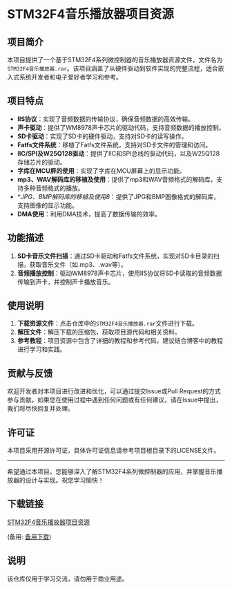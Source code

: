 # STM32F4音乐播放器项目资源

## 项目简介

本项目提供了一个基于STM32F4系列微控制器的音乐播放器资源文件，文件名为`STM32F4音乐播放器.rar`。该项目涵盖了从硬件驱动到软件实现的完整流程，适合嵌入式系统开发者和电子爱好者学习和参考。

## 项目特点

- **IIS协议**：实现了音频数据的传输协议，确保音频数据的高效传输。
- **声卡驱动**：提供了WM8978声卡芯片的驱动代码，支持音频数据的播放控制。
- **SD卡驱动**：实现了SD卡的硬件驱动，支持对SD卡的读写操作。
- **Fatfs文件系统**：移植了Fatfs文件系统，支持对SD卡文件的管理和访问。
- **IIC/SPI及W25Q128驱动**：提供了IIC和SPI总线的驱动代码，以及W25Q128存储芯片的驱动。
- **字库在MCU屏的使用**：实现了字库在MCU屏幕上的显示功能。
- **mp3、WAV解码库的移植及使用**：提供了mp3和WAV音频格式的解码库，支持多种音频格式的播放。
- **JPG、BMP解码库的移植及使用8*：提供了JPG和BMP图像格式的解码库，支持图像的显示功能。
- **DMA使用**：利用DMA技术，提高了数据传输的效率。

## 功能描述

1. **SD卡音乐文件扫描**：通过SD卡驱动和Fatfs文件系统，实现对SD卡目录的扫描，获取音乐文件（如.mp3、.wav等）。
2. **音频播放控制**：驱动WM8978声卡芯片，使用IIS协议将SD卡读取的音频数据传输到声卡，并控制声卡播放音乐。

## 使用说明

1. **下载资源文件**：点击仓库中的`STM32F4音乐播放器.rar`文件进行下载。
2. **解压文件**：解压下载的压缩包，获取项目源代码和相关资料。
3. **参考教程**：项目资源中包含了详细的教程和参考代码，建议结合博客中的教程进行学习和实践。

## 贡献与反馈

欢迎开发者对本项目进行改进和优化，可以通过提交Issue或Pull Request的方式参与贡献。如果您在使用过程中遇到任何问题或有任何建议，请在Issue中提出，我们将尽快回复并处理。

## 许可证

本项目采用开源许可证，具体许可证信息请参考项目根目录下的LICENSE文件。

---

希望通过本项目，您能够深入了解STM32F4系列微控制器的应用，并掌握音乐播放器的设计与实现。祝您学习愉快！

## 下载链接
[STM32F4音乐播放器项目资源](https://pan.quark.cn/s/3e27bbbb200d) 

(备用: [备用下载](https://pan.baidu.com/s/1flR5Pry1m3uYbWkZgxi40g?pwd=1234))

## 说明

该仓库仅用于学习交流，请勿用于商业用途。

